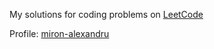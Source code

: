 My solutions for coding problems on [LeetCode](https://leetcode.com/)

Profile: [miron-alexandru](https://leetcode.com/u/miron-alexandru/)